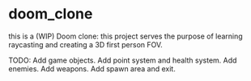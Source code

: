 # doom_clone
this is a (WIP) Doom clone: this project serves the purpose of learning raycasting and creating a 3D first person FOV. 


TODO:
Add game objects.
Add point system and health system.
Add enemies.
Add weapons.
Add spawn area and exit. 
